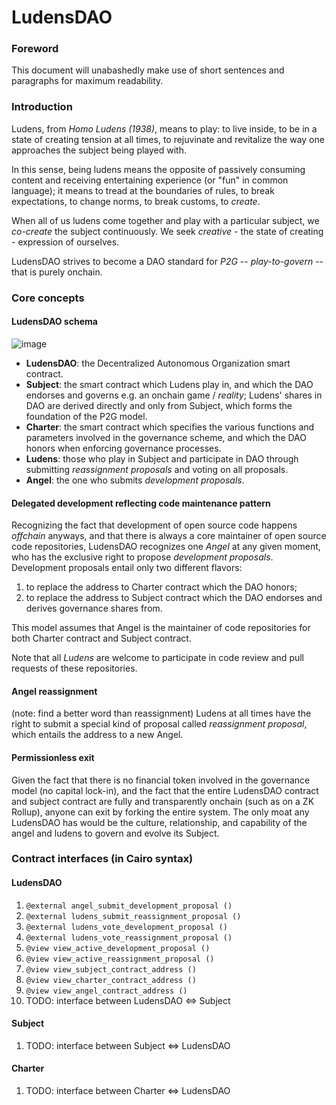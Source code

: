 # LudensDAO

### Foreword
This document will unabashedly make use of short sentences and paragraphs for maximum readability.

### Introduction
Ludens, from _Homo Ludens (1938)_, means to play: to live inside, to be in a state of creating tension at all times, to rejuvinate and revitalize the way one approaches the subject being played with.

In this sense, being ludens means the opposite of passively consuming content and receiving entertaining experience (or "fun" in common language); it means to tread at the boundaries of rules, to break expectations, to change norms, to break customs, to _create_.

When all of us ludens come together and play with a particular subject, we _co-create_ the subject continuously. We seek _creative_ - the state of creating - expression of ourselves.

LudensDAO strives to become a DAO standard for _P2G_ -- _play-to-govern_ -- that is purely onchain.

### Core concepts

#### LudensDAO schema
![image](https://user-images.githubusercontent.com/59590480/167301300-ff523f07-38e0-4605-947f-c478770762d2.png)
- **LudensDAO**: the Decentralized Autonomous Organization smart contract.
- **Subject**: the smart contract which Ludens play in, and which the DAO endorses and governs e.g. an onchain game / _reality_; Ludens' shares in DAO are derived directly and only from Subject, which forms the foundation of the P2G model.
- **Charter**: the smart contract which specifies the various functions and parameters involved in the governance scheme, and which the DAO honors when enforcing governance processes.
- **Ludens**: those who play in Subject and participate in DAO through submitting _reassignment proposals_ and voting on all proposals.
- **Angel**: the one who submits _development proposals_. 

#### Delegated development reflecting code maintenance pattern
Recognizing the fact that development of open source code happens _offchain_ anyways, and that there is always a core maintainer of open source code repositories, LudensDAO recognizes one *Angel* at any given moment, who has the exclusive right to propose *development proposals*. Development proposals entail only two different flavors:
1. to replace the address to Charter contract which the DAO honors;
2. to replace the address to Subject contract which the DAO endorses and derives governance shares from.

This model assumes that Angel is the maintainer of code repositories for both Charter contract and Subject contract.

Note that all _Ludens_ are welcome to participate in code review and pull requests of these repositories.

#### Angel reassignment
(note: find a better word than reassignment) Ludens at all times have the right to submit a special kind of proposal called *reassignment proposal*, which entails the address to a new Angel.

#### Permissionless exit
Given the fact that there is no financial token involved in the governance model (no capital lock-in), and the fact that the entire LudensDAO contract and subject contract are fully and transparently onchain (such as on a ZK Rollup), anyone can exit by forking the entire system. The only moat any LudensDAO has would be the culture, relationship, and capability of the angel and ludens to govern and evolve its Subject.

### Contract interfaces (in Cairo syntax)
#### LudensDAO
1. `@external angel_submit_development_proposal ()`
2. `@external ludens_submit_reassignment_proposal ()`
3. `@external ludens_vote_development_proposal ()`
4. `@external ludens_vote_reassignment_proposal ()`
5. `@view view_active_development_proposal ()`
6. `@view view_active_reassignment_proposal ()`
7. `@view view_subject_contract_address ()`
8. `@view view_charter_contract_address ()`
9. `@view view_angel_contract_address ()`
10. TODO: interface between LudensDAO <=> Subject

#### Subject
1. TODO: interface between Subject <=> LudensDAO

#### Charter
1. TODO: interface between Charter <=> LudensDAO
